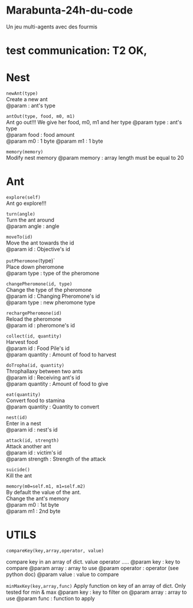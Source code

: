 # Marabunta-24h-du-code
Un jeu multi-agents avec des fourmis
# test communication: T2 OK,


# Nest


`newAnt(type)`  
Create a new ant  
@param : ant's type   

`antOut(type, food, m0, m1)`  
Ant go out!!! We give her food, m0, m1 and her type
@param type : ant's type  
@param food : food amount  
@param m0 : 1 byte
@param m1 : 1 byte  

`memory(memory)`  
Modify nest memory 
@param memory : array length must be equal to 20     


# Ant  

`explore(self)`  
Ant go explore!!!  

`turn(angle)`   
Turn the ant around  
@param angle : angle  

`moveTo(id)`  
Move the ant towards the id   
@param id : Objective's id   


`putPheromone(`type)`  
Place down pheromone  
@param type : type of the pheromone  

`changePheromone(id, type)`  
Change the type of the pheromone  
@param id : Changing Pheromone's id  
@param type :  new pheromone type  


`rechargePheromone(id)`  
Reload the pheromone  
@param id : pheromone's id   

`collect(id, quantity)`  
Harvest food  
@param id : Food Pile's id  
@param quantity : Amount of food to harvest  

`doTropha(id, quantity)`  
Throphallaxy between two ants  
@param id : Receiving ant's id  
@param quantity :  Amount of food to give  


`eat(quantity)`  
Convert food to stamina  
@param quantity :  Quantity to convert  

`nest(id)`  
Enter in a nest  
@param id : nest's id  
	
`attack(id, strength)`  
Attack another ant  
@param id : victim's id  
@param strength : Strength of the attack


`suicide()`  
Kill the ant  
	
`memory(m0=self.m1, m1=self.m2)`  
By default the value of the ant.  
Change the ant's memory  
@param m0 : 1st byte  
@param m1 : 2nd byte  

# UTILS

`compareKey(key,array,operator, value)`

compare key in an array of dict. value operator .....
@param key : key to compare
@param array : array to use
@param operator : operator (see python doc)
@param value : value to compare


	
`minMaxKey(key,array,func)`
Apply function on key of an array of dict. Only tested for min & max
@param key : key to filter on
@param array : array to use
@param func : function to apply
